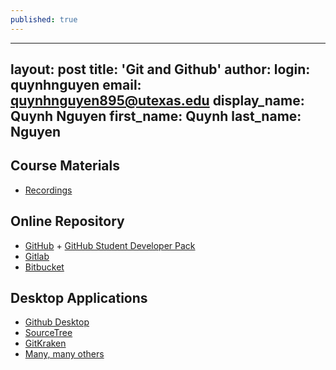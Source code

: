 ```yaml
---
published: true
---
```

---
layout: post
title: 'Git and Github'
author:
  login: quynhnguyen
  email: quynhnguyen895@utexas.edu
  display_name: Quynh Nguyen
  first_name: Quynh
  last_name: Nguyen
---

## Course Materials

+ [Recordings](https://youtu.be/HMi_uZt_rC8)

## Online Repository 

+ [GitHub](http://github.com) + [GitHub Student Developer Pack](https://education.github.com/pack)
+ [Gitlab](http://gitlab.com)
+ [Bitbucket](http://bitbucket.org)

## Desktop Applications

+ [Github Desktop](https://desktop.github.com/)
+ [SourceTree](https://www.sourcetreeapp.com)
+ [GitKraken](https://www.gitkraken.com/)
+ [Many, many others](https://git-scm.com/download/gui/linux)
